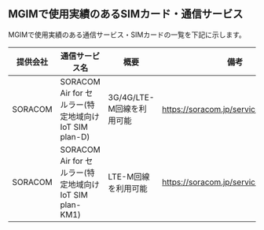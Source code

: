 ## MGIMで使用実績のあるSIMカード・通信サービス

MGIMで使用実績のある通信サービス・SIMカードの一覧を下記に示します。

| 提供会社 | 通信サービス名 | 概要 | 備考 |
| --- | --- | --- | --- |
| SORACOM | SORACOM Air for セルラー(特定地域向けIoT SIM plan-D) | 3G/4G/LTE-M回線を利用可能| https://soracom.jp/services/air/cellular/ |
| SORACOM | SORACOM Air for セルラー(特定地域向けIoT SIM plan-KM1) | LTE-M回線を利用可能| https://soracom.jp/services/air/cellular/ |
